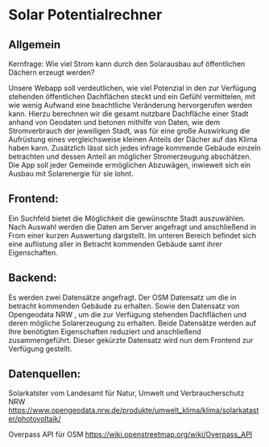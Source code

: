# Solar Potentialrechner 

## Allgemein
Kernfrage: Wie viel Strom kann durch den Solarausbau auf öffentlichen Dächern erzeugt werden? 

Unsere Webapp soll verdeutlichen, wie viel Potenzial in den zur Verfügung stehenden öffentlichen Dachflächen steckt und ein Gefühl vermittelen, 
mit wie wenig Aufwand eine beachtliche Veränderung hervorgerufen werden kann. 
Hierzu berechnen wir die gesamt nutzbare Dachfläche einer Stadt anhand von Geodaten und betonen mithilfe von Daten, wie dem Stromverbrauch der jeweiligen Stadt,
was für eine große Auswirkung die Aufrüstung eines vergleichsweise kleinen Anteils der Dächer auf das Klima haben kann. 
Zusätzlich lässt sich jedes infrage kommende Gebäude einzeln betrachten und dessen Anteil an möglicher Stromerzeugung abschätzen.
Die App soll jeder Gemeinde ermöglichen Abzuwägen, inwieweit sich ein Ausbau mit Solarenergie für sie lohnt. 

## Frontend:
Ein Suchfeld bietet die Möglichkeit die gewünschte Stadt auszuwählen. Nach Auswahl 
werden die Daten am Server angefragt und anschließend in From einer kurzen Auswertung dargstellt.
Im unteren Bereich befindet sich eine auflistung aller in Betracht kommenden Gebäude samt ihrer Eigenschaften.


## Backend: 
Es werden zwei Datensätze angefragt. Der OSM Datensatz um die in betracht kommenden Gebäude zu erhalten. 
Sowie den Datensatz von Opengeodata NRW , um die zur Verfügung stehenden Dachflächen und deren mögliche Solarerzeugung zu erhalten. 
Beide Datensätze werden auf Ihre benötigten Eigenschaften reduziert und anschließend zusammengeführt. 
Dieser gekürzte Datensatz wird nun dem Frontend zur Verfügung gestellt. 


## Datenquellen:

Solarkatster vom Landesamt für Natur, Umwelt und Verbraucherschutz NRW
https://www.opengeodata.nrw.de/produkte/umwelt_klima/klima/solarkataster/photovoltaik/

Overpass API für OSM
https://wiki.openstreetmap.org/wiki/Overpass_API
